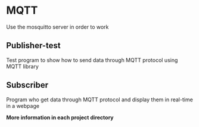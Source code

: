 MQTT
=========
Use the mosquitto server in order to work

Publisher-test
---------------
Test program to show how to send data through MQTT protocol using MQTT library

Subscriber
------------
Program who get data through MQTT protocol and display them in real-time in a webpage

**More information in each project directory**
